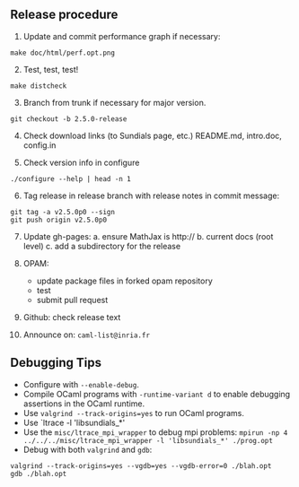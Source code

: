 Release procedure
-----------------

1. Update and commit performance graph if necessary:
```
make doc/html/perf.opt.png
```

2. Test, test, test!
```
make distcheck
```

3. Branch from trunk if necessary for major version.
```
git checkout -b 2.5.0-release
```

4. Check download links (to Sundials page, etc.)
   README.md, intro.doc, config.in

5. Check version info in configure
```
./configure --help | head -n 1
```

6. Tag release in release branch with release notes in commit message:
```
git tag -a v2.5.0p0 --sign
git push origin v2.5.0p0
```

7. Update gh-pages:
   a. ensure MathJax is http://
   b. current docs (root level)
   c. add a subdirectory for the release

8. OPAM:
   - update package files in forked opam repository
   - test
   - submit pull request

9. Github: check release text

10. Announce on: `caml-list@inria.fr`

Debugging Tips
--------------

* Configure with `--enable-debug`.
* Compile OCaml programs with `-runtime-variant d` to enable debugging 
  assertions in the OCaml runtime.
* Use `valgrind --track-origins=yes` to run OCaml programs.
* Use `ltrace -l 'libsundials_*'
* Use the `misc/ltrace_mpi_wrapper` to debug mpi problems:
  `mpirun -np 4 ../../../misc/ltrace_mpi_wrapper -l 'libsundials_*' ./prog.opt`
* Debug with both `valgrind` and `gdb`:
```
valgrind --track-origins=yes --vgdb=yes --vgdb-error=0 ./blah.opt
gdb ./blah.opt
```

